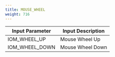 ```yaml
---
title: MOUSE_WHEEL
weight: 716
---
```


| Input Parameter             | Input Description |
| --------------------------- | ----------------- |
| IOM\_WHEEL\_UP              | Mouse Wheel Up    |
| IOM\_WHEEL\_DOWN            | Mouse Wheel Down  |
